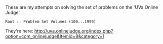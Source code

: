 These are my attempts on solving the set of problems on the 'UVa
Online Judge'.

    Root :: Problem Set Volumes (100...1999)	

They're here:
http://uva.onlinejudge.org/index.php?option=com_onlinejudge&Itemid=8&category=1
